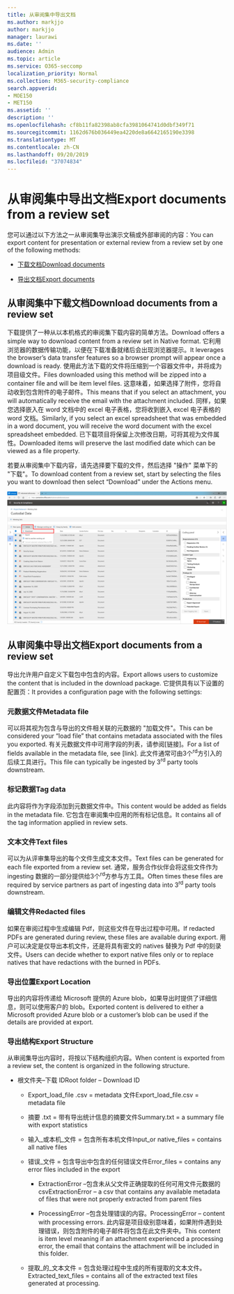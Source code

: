 ```yaml
---
title: 从审阅集中导出文档
ms.author: markjjo
author: markjjo
manager: laurawi
ms.date: ''
audience: Admin
ms.topic: article
ms.service: O365-seccomp
localization_priority: Normal
ms.collection: M365-security-compliance
search.appverid:
- MOE150
- MET150
ms.assetid: ''
description: ''
ms.openlocfilehash: cf8b11fa82398ab8cfa3981064741d0dbf349f71
ms.sourcegitcommit: 1162d676b036449ea4220de8a6642165190e3398
ms.translationtype: MT
ms.contentlocale: zh-CN
ms.lasthandoff: 09/20/2019
ms.locfileid: "37074834"
---
```

# <a name="export-documents-from-a-review-set"></a><span data-ttu-id="939f8-102">从审阅集中导出文档</span><span class="sxs-lookup"><span data-stu-id="939f8-102">Export documents from a review set</span></span>

<span data-ttu-id="939f8-103">您可以通过以下方法之一从审阅集导出演示文稿或外部审阅的内容：</span><span class="sxs-lookup"><span data-stu-id="939f8-103">You can export content for presentation or external review from a review set by one of the following methods:</span></span>

- [<span data-ttu-id="939f8-104">下载文档</span><span class="sxs-lookup"><span data-stu-id="939f8-104">Download documents</span></span>](#download-documents-from-a-review-set)
 
- [<span data-ttu-id="939f8-105">导出文档</span><span class="sxs-lookup"><span data-stu-id="939f8-105">Export documents</span></span>](#export-documents-from-a-review-set)

## <a name="download-documents-from-a-review-set"></a><span data-ttu-id="939f8-106">从审阅集中下载文档</span><span class="sxs-lookup"><span data-stu-id="939f8-106">Download documents from a review set</span></span>

<span data-ttu-id="939f8-107">下载提供了一种从以本机格式的审阅集下载内容的简单方法。</span><span class="sxs-lookup"><span data-stu-id="939f8-107">Download offers a simple way to download content from a review set in Native format.</span></span> <span data-ttu-id="939f8-108">它利用浏览器的数据传输功能，以便在下载准备就绪后会出现浏览器提示。</span><span class="sxs-lookup"><span data-stu-id="939f8-108">It leverages the browser’s data transfer features so a browser prompt will appear once a download is ready.</span></span> <span data-ttu-id="939f8-109">使用此方法下载的文件将压缩到一个容器文件中，并将成为项目级文件。</span><span class="sxs-lookup"><span data-stu-id="939f8-109">Files downloaded using this method will be zipped into a container file and will be item level files.</span></span> <span data-ttu-id="939f8-110">这意味着，如果选择了附件，您将自动收到包含附件的电子邮件。</span><span class="sxs-lookup"><span data-stu-id="939f8-110">This means that if you select an attachment, you will automatically receive the email with the attachment included.</span></span> <span data-ttu-id="939f8-111">同样，如果您选择嵌入在 word 文档中的 excel 电子表格，您将收到嵌入 excel 电子表格的 word 文档。</span><span class="sxs-lookup"><span data-stu-id="939f8-111">Similarly, if you select an excel spreadsheet that was embedded in a word document, you will receive the word document with the excel spreadsheet embedded.</span></span> <span data-ttu-id="939f8-112">已下载项目将保留上次修改日期，可将其视为文件属性。</span><span class="sxs-lookup"><span data-stu-id="939f8-112">Downloaded items will preserve the last modified date which can be viewed as a file property.</span></span>

<span data-ttu-id="939f8-113">若要从审阅集中下载内容，请先选择要下载的文件，然后选择 "操作" 菜单下的 "下载"。</span><span class="sxs-lookup"><span data-stu-id="939f8-113">To download content from a review set, start by selecting the files you want to download then select “Download” under the Actions menu.</span></span>

![自动生成的计算机说明的屏幕截图](media/eDiscoDownload.png)

## <a name="export-documents-from-a-review-set"></a><span data-ttu-id="939f8-115">从审阅集中导出文档</span><span class="sxs-lookup"><span data-stu-id="939f8-115">Export documents from a review set</span></span>

<span data-ttu-id="939f8-116">导出允许用户自定义下载包中包含的内容。</span><span class="sxs-lookup"><span data-stu-id="939f8-116">Export allows users to customize the content that is included in the download package.</span></span> <span data-ttu-id="939f8-117">它提供具有以下设置的配置页：</span><span class="sxs-lookup"><span data-stu-id="939f8-117">It provides a configuration page with the following settings:</span></span>

### <a name="metadata-file"></a><span data-ttu-id="939f8-118">元数据文件</span><span class="sxs-lookup"><span data-stu-id="939f8-118">Metadata file</span></span>

<span data-ttu-id="939f8-119">可以将其视为包含与导出的文件相关联的元数据的 "加载文件"。</span><span class="sxs-lookup"><span data-stu-id="939f8-119">This can be considered your “load file” that contains metadata associated with the files you exported.</span></span> <span data-ttu-id="939f8-120">有关元数据文件中可用字段的列表，请参阅\[链接\]。</span><span class="sxs-lookup"><span data-stu-id="939f8-120">For a list of fields available in the metadata file, see \[link\].</span></span> <span data-ttu-id="939f8-121">此文件通常可由3个<sup>rd</sup>方引入的后续工具进行。</span><span class="sxs-lookup"><span data-stu-id="939f8-121">This file can typically be ingested by 3<sup>rd</sup> party tools downstream.</span></span>

### <a name="tag-data"></a><span data-ttu-id="939f8-122">标记数据</span><span class="sxs-lookup"><span data-stu-id="939f8-122">Tag data</span></span>

<span data-ttu-id="939f8-123">此内容将作为字段添加到元数据文件中。</span><span class="sxs-lookup"><span data-stu-id="939f8-123">This content would be added as fields in the metadata file.</span></span> <span data-ttu-id="939f8-124">它包含在审阅集中应用的所有标记信息。</span><span class="sxs-lookup"><span data-stu-id="939f8-124">It contains all of the tag information applied in review sets.</span></span>

### <a name="text-files"></a><span data-ttu-id="939f8-125">文本文件</span><span class="sxs-lookup"><span data-stu-id="939f8-125">Text files</span></span>

<span data-ttu-id="939f8-126">可以为从评审集导出的每个文件生成文本文件。</span><span class="sxs-lookup"><span data-stu-id="939f8-126">Text files can be generated for each file exported from a review set.</span></span> <span data-ttu-id="939f8-127">通常，服务合作伙伴会将这些文件作为 ingesting 数据的一部分提供给3个<sup>rd</sup>方参与方工具。</span><span class="sxs-lookup"><span data-stu-id="939f8-127">Often times these files are required by service partners as part of ingesting data into 3<sup>rd</sup> party tools downstream.</span></span>

### <a name="redacted-files"></a><span data-ttu-id="939f8-128">编辑文件</span><span class="sxs-lookup"><span data-stu-id="939f8-128">Redacted files</span></span>

<span data-ttu-id="939f8-129">如果在审阅过程中生成编辑 Pdf，则这些文件在导出过程中可用。</span><span class="sxs-lookup"><span data-stu-id="939f8-129">If redacted PDFs are generated during review, these files are available during export.</span></span> <span data-ttu-id="939f8-130">用户可以决定是仅导出本机文件，还是将具有密文的 natives 替换为 Pdf 中的刻录文件。</span><span class="sxs-lookup"><span data-stu-id="939f8-130">Users can decide whether to export native files only or to replace natives that have redactions with the burned in PDFs.</span></span>

### <a name="export-location"></a><span data-ttu-id="939f8-131">导出位置</span><span class="sxs-lookup"><span data-stu-id="939f8-131">Export Location</span></span>

<span data-ttu-id="939f8-132">导出的内容将传递给 Microsoft 提供的 Azure blob，如果导出时提供了详细信息，则可以使用客户的 blob。</span><span class="sxs-lookup"><span data-stu-id="939f8-132">Exported content is delivered to either a Microsoft provided Azure blob or a customer’s blob can be used if the details are provided at export.</span></span>

### <a name="export-structure"></a><span data-ttu-id="939f8-133">导出结构</span><span class="sxs-lookup"><span data-stu-id="939f8-133">Export Structure</span></span>

<span data-ttu-id="939f8-134">从审阅集导出内容时，将按以下结构组织内容。</span><span class="sxs-lookup"><span data-stu-id="939f8-134">When content is exported from a review set, the content is organized in the following structure.</span></span>

  - <span data-ttu-id="939f8-135">根文件夹–下载 ID</span><span class="sxs-lookup"><span data-stu-id="939f8-135">Root folder – Download ID</span></span>
    
      - <span data-ttu-id="939f8-136">Export\_load\_file .csv = metadata 文件</span><span class="sxs-lookup"><span data-stu-id="939f8-136">Export\_load\_file.csv = metadata file</span></span>
    
      - <span data-ttu-id="939f8-137">摘要 .txt = 带有导出统计信息的摘要文件</span><span class="sxs-lookup"><span data-stu-id="939f8-137">Summary.txt = a summary file with export statistics</span></span>
    
      - <span data-ttu-id="939f8-138">输入\_或本机\_文件 = 包含所有本机文件</span><span class="sxs-lookup"><span data-stu-id="939f8-138">Input\_or native\_files = contains all native files</span></span>
    
      - <span data-ttu-id="939f8-139">错误\_文件 = 包含导出中包含的任何错误文件</span><span class="sxs-lookup"><span data-stu-id="939f8-139">Error\_files = contains any error files included in the export</span></span>
        
          - <span data-ttu-id="939f8-140">ExtractionError –包含未从父文件正确提取的任何可用文件元数据的 csv</span><span class="sxs-lookup"><span data-stu-id="939f8-140">ExtractionError – a csv that contains any available metadata of files that were not properly extracted from parent files</span></span>
        
          - <span data-ttu-id="939f8-141">ProcessingError –包含处理错误的内容。</span><span class="sxs-lookup"><span data-stu-id="939f8-141">ProcessingError – content with processing errors.</span></span> <span data-ttu-id="939f8-142">此内容是项目级别意味着，如果附件遇到处理错误，则包含附件的电子邮件将包含在此文件夹中。</span><span class="sxs-lookup"><span data-stu-id="939f8-142">This content is item level meaning if an attachment experienced a processing error, the email that contains the attachment will be included in this folder.</span></span>
    
      - <span data-ttu-id="939f8-143">提取\_的\_文本文件 = 包含处理过程中生成的所有提取的文本文件。</span><span class="sxs-lookup"><span data-stu-id="939f8-143">Extracted\_text\_files = contains all of the extracted text files generated at processing.</span></span>
